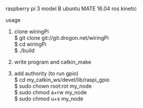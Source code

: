 raspberry pi 3 model B 
ubuntu MATE 16.04
ros kinetic

usage

1. clone wiringPi  
$ git clone git://git.drogon.net/wiringPi  
$ cd wiringPi  
$ ./build  

2. write program and catkin_make

3. add authority (to run gpio)  
$ cd my_catkin_ws/devel/lib/raspi_gpio  
$ sudo chown root:rot my_node  
$ sudo chmod a+rw my_node  
$ sudo chmod u+s my_node  
